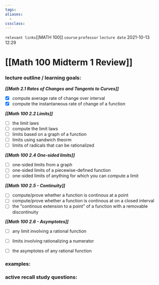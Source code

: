 ```yaml
---
tags: 
aliases: 
  - 
cssclass: 
---
```

`relevant links`[[MATH 100]]
`course`
`professor`
`lecture date` 2021-10-13 12:29

 # [[Math 100 Midterm 1 Review]]

### lecture outline / learning goals:
***[[Math 2.1 Rates of Changes and Tangents to Curves]]***
- [x] compute average rate of change over interval
- [x] compute the instantaneous rate of change of a function

***[[Math 100 2.2 Limits]]***
- [ ] the limit laws
- [ ] compute the limit laws 
- [ ] limits based on a graph of a function
- [ ] limits using sandwich theorm 
- [ ] limits of radicals that can be rationalized 

***[[Math 100 2.4 One-sided limits]]***
- [ ] one-sided limits from a graph
- [ ] one-sided limits of a piecewise-defined function
- [ ] one-sided limits of anything for which you can compute a limit

***[[Math 100 2.5 - Continuity]]***
- [ ] compute/prove whether a function is continous at a point
- [ ] compute/prove whether a function is continous at on a closed interval
- [ ] the "continous extension to a point" of a function with a removable discontinuity

***[[Math 100 2.6 - Asymptotes]]***
- [ ] any limit involving a rational function
- [ ] limits involving rationalizing a numerator
- [ ] the asymptotes of any rational function


### examples:

### active recall study questions:
